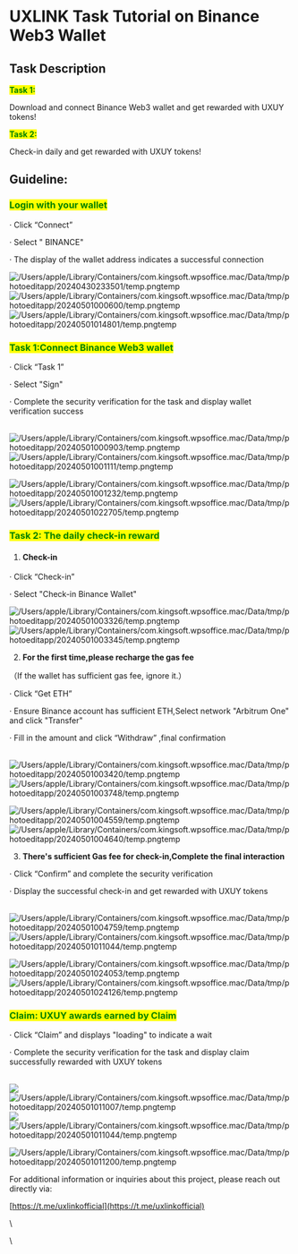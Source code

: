 # UXLINK Task Tutorial on Binance Web3 Wallet

## Task Description

<mark style="color:green;">**Task 1:**</mark>

Download and connect Binance Web3 wallet and get rewarded with UXUY tokens!

<mark style="color:green;">**Task 2:**</mark>&#x20;

Check-in daily and get rewarded with UXUY tokens!

## Guideline:



### <mark style="color:green;">Login with your wallet</mark>

· Click “Connect”

· Select " BINANCE"&#x20;

· The display of the wallet address indicates a successful   connection

![/Users/apple/Library/Containers/com.kingsoft.wpsoffice.mac/Data/tmp/photoeditapp/20240430233501/temp.pngtemp](https://lh7-us.googleusercontent.com/INMnLRNWXkiaKar47a65DdZuZjVZAB6vxwshx8LxzUbqRRxYNy\_W4o73uybmvRtqf0VPuVcLR1imtD96Plbc3g-jmOOhlzdsrtY8LPxzE\_kwgx1YpLHk2hXmvYWJ5Iub42HaLCi9g8MQh805sEdcdA) ![/Users/apple/Library/Containers/com.kingsoft.wpsoffice.mac/Data/tmp/photoeditapp/20240501000600/temp.pngtemp](https://lh7-us.googleusercontent.com/u3FO8fugKLOyY80wQ45UcVTLkBVk1asUS4p0FB1Pizy5bLjH9AUH9s7sARlUFmFPdxcJgbFQ\_3xyPitpAGUC92fqxEVHAjAv\_63HXURaGwIqVHnZMDcy1VN511CcoZfPKi2CzxSF2zr9P0Hs2mt3ig) ![/Users/apple/Library/Containers/com.kingsoft.wpsoffice.mac/Data/tmp/photoeditapp/20240501014801/temp.pngtemp](https://lh7-us.googleusercontent.com/boMue940sc8S5LbPvmPfgzywb0KG3YA9mOLk89bPqVd0vfeB1742p6ERzhnke9EtWuWBAtNacfZ2dej4MJV9J2N8rKUJDiIoQnbUTbhQwAzIBo0HCb73b\_lsN9AklJnv36ov7WvRls-b-rqgpoIC8Q)



### <mark style="color:green;">Task 1:Connect Binance Web3 wallet</mark>

· Click “Task 1”

· Select "Sign"

&#x20;· Complete the security verification for the task and display wallet verification success

\
![/Users/apple/Library/Containers/com.kingsoft.wpsoffice.mac/Data/tmp/photoeditapp/20240501000903/temp.pngtemp](https://lh7-us.googleusercontent.com/jnjOrSCqaQQVZnuH6Ep5oDsFlJ-2M3rO3LH2lFBoilX7faELvWMHHx2Ob2B6Um7FFMfT6HHBBXXv3MzSON\_lEO4wjYbYdRmQkhbX11BfNb4t53z2bVMpYJSrPtOpzQcRE4FjpuI04KfTy5CHxu11oA)<img src="https://lh7-us.googleusercontent.com/50O3GTG3tRmwagQ-PD_2irkDlfB3dE0hFPk0-Ucgi-fftwMXrmNO_w_b0k9Cl5L54Zi8z-ZZNKppmj7Zt1UddlX9pMBfj3BN89dRkiJZUkUpt8ipqOb3rQUXAIxscgH9iPwGA3IMtIir-GwtYVDGZQ" alt="/Users/apple/Library/Containers/com.kingsoft.wpsoffice.mac/Data/tmp/photoeditapp/20240501001111/temp.pngtemp" data-size="original">

![/Users/apple/Library/Containers/com.kingsoft.wpsoffice.mac/Data/tmp/photoeditapp/20240501001232/temp.pngtemp](https://lh7-us.googleusercontent.com/hMr5PQY-Q8DATFZFz5jXtoUHtdBo0D4hYZ6vbdpDlcmXU2qvONOQ5Ub8S86RgEyhhinuija6-O2r1vNEcB2GSzQk3cwJXLwH\_3PeZfFfYrtAshgGXNEWH170FPsexRQYGnRa7Ne2L3E0LtOsWNsJHw)![/Users/apple/Library/Containers/com.kingsoft.wpsoffice.mac/Data/tmp/photoeditapp/20240501022705/temp.pngtemp](https://lh7-us.googleusercontent.com/AdUDE8fGU60OCWinP90CVGzgQdyz-hu-bJVwh9OeJsowNyWsmp\_gu-cb-rylkxWj-xR6ACmIPYsZVEHZK-peSdb6LZcpI9OjXoxypWFGzzXAE39kE9\_OBg\_XJ729WaSuT01zu0UPnZcgXkN8x36thQ)



### <mark style="color:green;">Task 2: The daily check-in reward</mark>

1. #### **Check-in**

· Click “Check-in”

· Select "Check-in Binance Wallet"

![/Users/apple/Library/Containers/com.kingsoft.wpsoffice.mac/Data/tmp/photoeditapp/20240501003326/temp.pngtemp](https://lh7-us.googleusercontent.com/XNPInh7nVDp2hM627zDwsCJRTgBECXfEO258lB0IDSUhDPAcuyQ8ihT4iKN0U1FaeWVSm6MjyUP7q1ilNWhM2iL2cVbVWeKuChqrgdJdOLMqZLHjaF2a\_ORayUX9vxkr3yYug6zSO819uT9K5ihB6w) ![/Users/apple/Library/Containers/com.kingsoft.wpsoffice.mac/Data/tmp/photoeditapp/20240501003345/temp.pngtemp](https://lh7-us.googleusercontent.com/d76L2Drh9cv4B\_pthRblrxSTrSCmFAcayoxK2OGZFcYCmXu7ZFIQ7UT30bmHMh6xqwMqUZ3C9O8zLuqziar0Oiu\_fCbNmqmk-A8mmlZyGzEKu1go3bSu\_XqC98aB62mmAppMVLzec9PNGkCakIUqSg)



2. **For the first time,please recharge the gas fee**

&#x20;       （If the wallet has sufficient gas fee, ignore it.）

· Click “Get ETH”

· Ensure Binance account has sufficient ETH,Select  network "Arbitrum One" and click "Transfer"

· Fill in the amount and click “Withdraw” ,final confirmation

\
![/Users/apple/Library/Containers/com.kingsoft.wpsoffice.mac/Data/tmp/photoeditapp/20240501003420/temp.pngtemp](https://lh7-us.googleusercontent.com/slT6wESh4FSv729UndBtVDV3imF36no83gaPQzSarXudrJQR3-Y9ceZLW9yP5Q7Tff0BpaY42AIPF1qA6hlLM5tKNIX3cYiLCmeS\_9H6pTu2cBZeoceqwWy-Xoyf1bDFKf2hlSdxoAzXE0FZO74h4A)![/Users/apple/Library/Containers/com.kingsoft.wpsoffice.mac/Data/tmp/photoeditapp/20240501003748/temp.pngtemp](https://lh7-us.googleusercontent.com/mGCxSHzA1jnJgyvBauNufJ-MJmNeyS19hh-oNw7TfxsZ1Ol7GEwTS0nWEkOYBrKrfiTWAEZupeyazFQJDm0h2Oz2bODJHrr-xwWjMq\_Tr4MItm97Do33arE-XI6Y2f-qML4tSWvSZj6bOmtL\_3qXkw)

![/Users/apple/Library/Containers/com.kingsoft.wpsoffice.mac/Data/tmp/photoeditapp/20240501004559/temp.pngtemp](https://lh7-us.googleusercontent.com/Tpr0kHARjBM-v1p8Sxj5dcGTBXKoroA7yyOgPjmOt6xEKxvbDAOUZgq9oIC6Vck\_JftmVuI88gQYqvE3vxzH5s98\_QLN3xQ-KsSyLzY2RHmkQSjrInswDdPtIhdtwrzLmRS9pzm5x\_kihH2ZoQX07Q) ![/Users/apple/Library/Containers/com.kingsoft.wpsoffice.mac/Data/tmp/photoeditapp/20240501004640/temp.pngtemp](https://lh7-us.googleusercontent.com/D7GHJwznuCtO4bG0r2EM7gSs5RGFCzlTPNhB2uszV47Krvs-ClfOkDXFXgoKbiLNMG5aLVicV1JxiDFOKIXafxDGbPcdTV123U9bQXwnyZ0aVJ0Tck-1WF9Bbl7xaS0lDNrGdWaXrhf0v5AZUvB\_6g)



3. **There's sufficient Gas fee for check-in,Complete the final interaction**

· Click “Confirm” and complete the security verification

· Display the successful check-in and get rewarded with UXUY tokens

\
![/Users/apple/Library/Containers/com.kingsoft.wpsoffice.mac/Data/tmp/photoeditapp/20240501004759/temp.pngtemp](https://lh7-us.googleusercontent.com/BhmVi2I1pmqI-b7wcSy7ETqaFotSlnkeB3Yq0Xp1EIJYq43DIlVGfWGcciiq1xh\_D00KKx1T0KXepKmNDIHmD743AkFZ92bmygSaRsGSpkUabYxc3TTpkz6Sxf2WifWmGFuMvwusmOaKmclGXL0-SA) ![/Users/apple/Library/Containers/com.kingsoft.wpsoffice.mac/Data/tmp/photoeditapp/20240501011044/temp.pngtemp](https://lh7-us.googleusercontent.com/K1Eva-MPD619yofn8yhRnIu4RGs2fGZLzQc0BknFfj2b7qTgAMoRmunfZpEFSBdu5roW4\_Gi4oYDgxvIVpIzF7UREbfRN3RUi1mqERV-7RaF8WdjOTyk\_GiefFI714QJWR7dKRsfbRGf9FYn35GmCw)

![/Users/apple/Library/Containers/com.kingsoft.wpsoffice.mac/Data/tmp/photoeditapp/20240501024053/temp.pngtemp](https://lh7-us.googleusercontent.com/I7F44EQM4t1XHCTBL\_KARDHI1px7zczS4uXQH9pPeirO1yJq3UIT0lkRbpVQFK1TuuaCTOrov8iY5pDe3DDQcnSHX0MtrYxDF5ELExWH5TGvFlUd25l4sfW-8mWEgMSv0PXmgq0oVgwJ1kygIDpk4g) ![/Users/apple/Library/Containers/com.kingsoft.wpsoffice.mac/Data/tmp/photoeditapp/20240501024126/temp.pngtemp](https://lh7-us.googleusercontent.com/FRcbg2PXeqhpurqBVzHEHr2pCa1otcs-iu4fl4xkNcLvneAxkwlw\_4o6UqzKQynRl-dm6OoNjoHCjjuub\_ooQ6qF1K88Tfp5punJlHAPGHCKwhdAuDlv7lk9frB92ssoWxs\_LMbqGoKRNOC1fsBPXQ)



### <mark style="color:green;">Claim: UXUY awards earned by Claim</mark>

· Click “Claim” and displays "loading" to indicate a wait

· Complete the security verification for the task and display claim successfully rewarded with UXUY tokens

\
![](https://lh7-us.googleusercontent.com/zKl2UN1l9MXehiDmhPX5fnhzMDHAZXqoqT4Awu5SjmYqhlv1V6oRWnxkJtwu6hWwhMTFZjbFP77rQpJtmuqmyiE559qvqSOUgIIs2d0xKWDEkoeS8PF\_xGdsIxPYzrXlZn8Qh99dyL3-) ![/Users/apple/Library/Containers/com.kingsoft.wpsoffice.mac/Data/tmp/photoeditapp/20240501011007/temp.pngtemp](https://lh7-us.googleusercontent.com/zGmWyHFRRo-VEGOwUH0x2ZfSa2cacDZIaBQTX8mRfgO9q4uBp330qxta\_yMTBuvTu\_-xddsE1PL8ZJC4icUOKlKQv1f5n56H5R3IGFXVFO-UPabe0U4SaSYPS0AZbgH8c0tAgQK8leHBBqFIEUv3BA)![](https://lh7-us.googleusercontent.com/NTU4gR7q\_kME6sdHzdXZMhUX7lS\_tfRAgEpE35CWaWLm\_6K4JP9\_KTpPDj17NM-zLR73ozukmQLR1dbS-vGrpFlpBEGS0leup3L-Z4F8WbGE1Xf0coOuuF9Ilm7v-NWJ83fKV7\_Tmkjmv5E1P1dR1A) ![/Users/apple/Library/Containers/com.kingsoft.wpsoffice.mac/Data/tmp/photoeditapp/20240501011044/temp.pngtemp](https://lh7-us.googleusercontent.com/K1Eva-MPD619yofn8yhRnIu4RGs2fGZLzQc0BknFfj2b7qTgAMoRmunfZpEFSBdu5roW4\_Gi4oYDgxvIVpIzF7UREbfRN3RUi1mqERV-7RaF8WdjOTyk\_GiefFI714QJWR7dKRsfbRGf9FYn35GmCw)

![/Users/apple/Library/Containers/com.kingsoft.wpsoffice.mac/Data/tmp/photoeditapp/20240501011200/temp.pngtemp](https://lh7-us.googleusercontent.com/aXuaCN8C4LyqV-Auddp1vqF4jD-lKxEhMYoDC6SM2rOxFxwlBP\_WRRic744I8SpFuIs\_9\_xxhQGaaIfuPNqrLVk8EtkFbhv3hb49DwM7Llc3\_IXJbAYhOHNr56bQHCPqDt66pXe3\_Ke8ty4kjusFHQ)



For additional information or inquiries about this project, please reach out directly via:&#x20;

[https://t.me/uxlinkofficial](https://t.me/uxlinkofficial)



\




\
